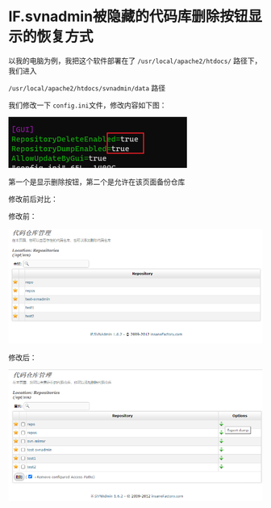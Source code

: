 # IF.svnadmin被隐藏的代码库删除按钮显示的恢复方式

以我的电脑为例，我把这个软件部署在了 `/usr/local/apache2/htdocs/` 路径下，我们进入

`/usr/local/apache2/htdocs/svnadmin/data` 路径

我们修改一下 `config.ini`文件，修改内容如下图：

![1615277298925](images/1615277298925.png)

第一个是显示删除按钮，第二个是允许在该页面备份仓库



修改前后对比：

修改前：

![1615277240033](images/1615277240033.png)



修改后：

![1615277397951](images/1615277397951.png)